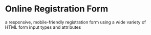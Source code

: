 # Online Registration Form
 a responsive, mobile-friendly registration form using a wide variety of HTML form input types and attributes
